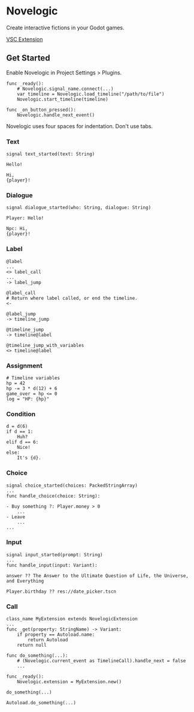 # Novelogic
Create interactive fictions in your Godot games.

[VSC Extension](https://github.com/aistra0528/novelogic-vsc-extension)

## Get Started

Enable Novelogic in Project Settings > Plugins.

```gdscript
func _ready():
    # Novelogic.signal_name.connect(...)
    var timeline = Novelogic.load_timeline("/path/to/file")
    Novelogic.start_timeline(timeline)

func _on_button_pressed():
    Novelogic.handle_next_event()
```

Novelogic uses four spaces for indentation. Don't use tabs.

### Text

```gdscript
signal text_started(text: String)
```

```
Hello!

Hi,
{player}!
```

### Dialogue

```gdscript
signal dialogue_started(who: String, dialogue: String)
```

```
Player: Hello!

Npc: Hi,
{player}!
```

### Label
```
@label
...
<> label_call
...
-> label_jump

@label_call
# Return where label called, or end the timeline.
<-

@label_jump
-> timeline_jump

@timeline_jump
-> timeline@label

@timeline_jump_with_variables
<> timeline@label
```

### Assignment
```
# Timeline variables
hp = 42
hp -= 3 * d(12) + 6
game_over = hp <= 0
log = "HP: {hp}"
```

### Condition
```
d = d(6)
if d == 1:
    Huh?
elif d == 6:
    Nice!
else:
    It's {d}.
```

### Choice
```gdscript
signal choice_started(choices: PackedStringArray)
...
func handle_choice(choice: String):
```

```
- Buy something ?: Player.money > 0
    ...
- Leave
    ...
...
```

### Input
```gdscript
signal input_started(prompt: String)
...
func handle_input(input: Variant):
```

```
answer ?? The Answer to the Ultimate Question of Life, the Universe, and Everything

Player.birthday ?? res://date_picker.tscn
```

### Call
```gdscript
class_name MyExtension extends NovelogicExtension
...
func _get(property: StringName) -> Variant:
    if property == Autoload.name:
        return Autoload
    return null

func do_something(...):
    # (Novelogic.current_event as TimelineCall).handle_next = false
    ...
```

```gdscript
func _ready():
    Novelogic.extension = MyExtension.new()
```

```
do_something(...)

Autoload.do_something(...)
```
